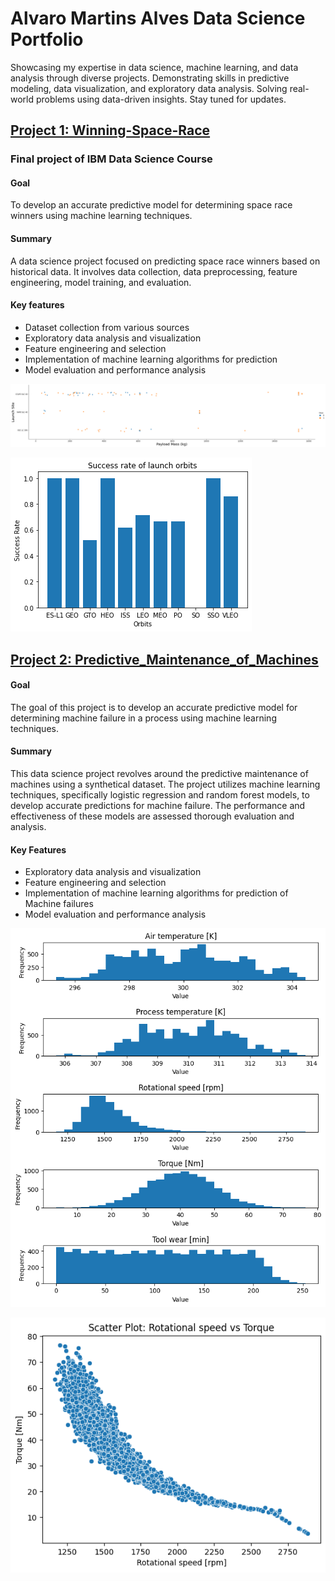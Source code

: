 # Alvaro Martins Alves Data Science Portfolio
Showcasing my expertise in data science, machine learning, and data analysis through diverse projects. Demonstrating skills in predictive modeling, data visualization, and exploratory data analysis. Solving real-world problems using data-driven insights. Stay tuned for updates.

## [Project 1: Winning-Space-Race](https://github.com/AlvaroMAlves/Winning-Space-Race)
### Final project of IBM Data Science Course 
#### Goal 
To develop an accurate predictive model for determining space race winners using machine learning techniques.
#### Summary 
A data science project focused on predicting space race winners based on historical data. It involves data collection, data preprocessing, feature engineering, model training, and evaluation.
#### Key features
* Dataset collection from various sources
* Exploratory data analysis and visualization
* Feature engineering and selection
* Implementation of machine learning algorithms for prediction
* Model evaluation and performance analysis

![Payload Mass (kg) vs Launch Site](https://raw.githubusercontent.com/AlvaroMAlves/Alvaro_Portfolio/main/Images/project1_Payload%20Mass%20(kg)%20vs%20Launch%20Site.png)

![Success rate of launch Orbits](https://raw.githubusercontent.com/AlvaroMAlves/Alvaro_Portfolio/main/Images/Success%20rate%20of%20launch%20orbits.png)

## [Project 2: Predictive_Maintenance_of_Machines](https://github.com/AlvaroMAlves/Pred-Maintenance-Machine)
#### Goal
The goal of this project is to develop an accurate predictive model for determining machine failure in a process using machine learning techniques.
#### Summary
This data science project revolves around the predictive maintenance of machines using a synthetical dataset. The project utilizes machine learning techniques, specifically logistic regression and random forest models, to develop accurate predictions for machine failure. The performance and effectiveness of these models are assessed thorough evaluation and analysis.
#### Key Features
* Exploratory data analysis and visualization
* Feature engineering and selection
* Implementation of machine learning algorithms for prediction of Machine failures
* Model evaluation and performance analysis

![Histograms of quantitative Features](https://raw.githubusercontent.com/AlvaroMAlves/Alvaro_Portfolio/main/Images/project2_features_histogram.png)

![Scatter Plot of Torque vs Rotational Speed](https://raw.githubusercontent.com/AlvaroMAlves/Alvaro_Portfolio/main/Images/project2_scatterplot.png)


